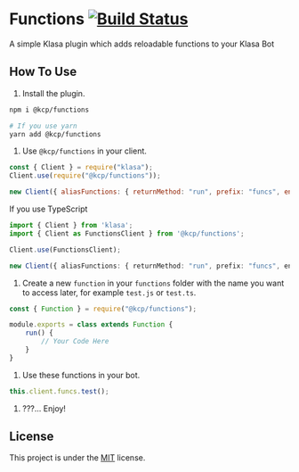 # Functions [![Build Status](https://dev.azure.com/vladfrangu/KlasaCommunityPlugins/_apis/build/status/Functions?branchName=master)](https://dev.azure.com/vladfrangu/KlasaCommunityPlugins/_build/latest?definitionId=4&branchName=master)

A simple Klasa plugin which adds reloadable functions to your Klasa Bot

## How To Use

1. Install the plugin.

```bash
npm i @kcp/functions

# If you use yarn
yarn add @kcp/functions
```

1. Use `@kcp/functions` in your client.

```js
const { Client } = require("klasa");
Client.use(require("@kcp/functions"));

new Client({ aliasFunctions: { returnMethod: "run", prefix: "funcs", enabled: true } }).login("Your Beautiful Token");
```

If you use TypeScript

```ts
import { Client } from 'klasa';
import { Client as FunctionsClient } from '@kcp/functions';

Client.use(FunctionsClient);

new Client({ aliasFunctions: { returnMethod: "run", prefix: "funcs", enabled: true } }).login("Your Beautiful Token");
```

1. Create a new `function` in your `functions` folder with the name you want to access later, for example `test.js` or `test.ts`.

```js
const { Function } = require("@kcp/functions");

module.exports = class extends Function {
    run() {
        // Your Code Here
    }
}
```

1. Use these functions in your bot.

```js
this.client.funcs.test();
```

1. ???... Enjoy!

## License

This project is under the [MIT](https://github.com/KlasaCommunityPlugins/functions/blob/master/LICENSE) license.
